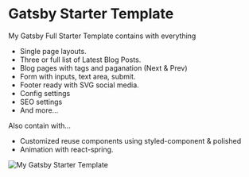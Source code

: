 # Gatsby Starter Template

My Gatsby Full Starter Template contains with everything

- Single page layouts.
- Three or full list of Latest Blog Posts.
- Blog pages with tags and paganation (Next & Prev)
- Form with inputs, text area, submit. 
- Footer ready with SVG social media.
- Config settings
- SEO settings
- And more...

Also contain with... 

- Customized reuse components using styled-component & polished 
- Animation with react-spring.

![My Gatsby Starter Template]()

